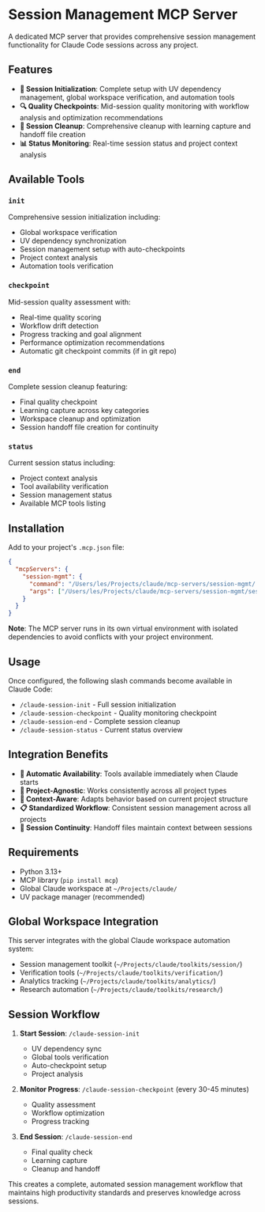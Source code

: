 # Session Management MCP Server

A dedicated MCP server that provides comprehensive session management functionality for Claude Code sessions across any project.

## Features

- **🚀 Session Initialization**: Complete setup with UV dependency management, global workspace verification, and automation tools
- **🔍 Quality Checkpoints**: Mid-session quality monitoring with workflow analysis and optimization recommendations  
- **🏁 Session Cleanup**: Comprehensive cleanup with learning capture and handoff file creation
- **📊 Status Monitoring**: Real-time session status and project context analysis

## Available Tools

### `init`
Comprehensive session initialization including:
- Global workspace verification 
- UV dependency synchronization
- Session management setup with auto-checkpoints
- Project context analysis
- Automation tools verification

### `checkpoint`  
Mid-session quality assessment with:
- Real-time quality scoring
- Workflow drift detection
- Progress tracking and goal alignment
- Performance optimization recommendations
- Automatic git checkpoint commits (if in git repo)

### `end`
Complete session cleanup featuring:
- Final quality checkpoint
- Learning capture across key categories
- Workspace cleanup and optimization
- Session handoff file creation for continuity

### `status`
Current session status including:
- Project context analysis
- Tool availability verification
- Session management status
- Available MCP tools listing

## Installation

Add to your project's `.mcp.json` file:

```json
{
  "mcpServers": {
    "session-mgmt": {
      "command": "/Users/les/Projects/claude/mcp-servers/session-mgmt/.venv/bin/python",
      "args": ["/Users/les/Projects/claude/mcp-servers/session-mgmt/session_mgmt/server.py"]
    }
  }
}
```

**Note**: The MCP server runs in its own virtual environment with isolated dependencies to avoid conflicts with your project environment.

## Usage

Once configured, the following slash commands become available in Claude Code:

- `/claude-session-init` - Full session initialization
- `/claude-session-checkpoint` - Quality monitoring checkpoint  
- `/claude-session-end` - Complete session cleanup
- `/claude-session-status` - Current status overview

## Integration Benefits

- **🔄 Automatic Availability**: Tools available immediately when Claude starts
- **📁 Project-Agnostic**: Works consistently across all project types  
- **🎯 Context-Aware**: Adapts behavior based on current project structure
- **📋 Standardized Workflow**: Consistent session management across all projects
- **💾 Session Continuity**: Handoff files maintain context between sessions

## Requirements

- Python 3.13+
- MCP library (`pip install mcp`)
- Global Claude workspace at `~/Projects/claude/`
- UV package manager (recommended)

## Global Workspace Integration

This server integrates with the global Claude workspace automation system:
- Session management toolkit (`~/Projects/claude/toolkits/session/`)
- Verification tools (`~/Projects/claude/toolkits/verification/`)
- Analytics tracking (`~/Projects/claude/toolkits/analytics/`)
- Research automation (`~/Projects/claude/toolkits/research/`)

## Session Workflow

1. **Start Session**: `/claude-session-init`
   - UV dependency sync
   - Global tools verification
   - Auto-checkpoint setup
   - Project analysis

2. **Monitor Progress**: `/claude-session-checkpoint` (every 30-45 minutes)
   - Quality assessment
   - Workflow optimization
   - Progress tracking

3. **End Session**: `/claude-session-end`
   - Final quality check
   - Learning capture
   - Cleanup and handoff

This creates a complete, automated session management workflow that maintains high productivity standards and preserves knowledge across sessions.